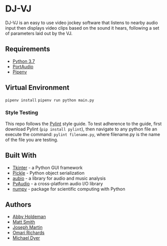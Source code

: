 # DJ-VJ

DJ-VJ is an easy to use video jockey software that listens to nearby audio input then displays video clips based on the sound it hears, following a set of parameters laid out by the VJ.

## Requirements
- [Python 3.7](https://www.python.org/downloads/release/python-371/)
- [PortAudio](http://www.portaudio.com/)
- [Pipenv](https://pipenv.readthedocs.io)

## Virtual Environment
`pipenv install` 
`pipenv run python main.py`

### Style Testing
This repo follows the [Pylint](https://www.pylint.org/) style guide. To test adherence to the guide, first download Pylint (`pip install pylint`), then navigate to any python file an execute the command:
`pylint filename.py`, where filename.py is the name of the file you are testing.

## Built With
- [Tkinter](https://wiki.python.org/moin/TkInter) - a Python GUI framework
- [Pickle](https://docs.python.org/3/library/pickle.html) - Python object serialization
- [aubio](https://aubio.org/) - a library for audio and music analysis
- [PyAudio](https://people.csail.mit.edu/hubert/pyaudio/) - a cross-platform audio I/O library
- [numpy](https://www.numpy.org/) - package for scientific computing with Python

## Authors
- [Abby Holdeman](https://github.com/aholdeman)
- [Matt Smith](https://github.com/mattsmith803)
- [Joseph Martin](https://github.com/jcm5)
- [Omari Richards](https://github.com/LothropRO)
- [Michael Dyer](https://github.com/TMike1996)
